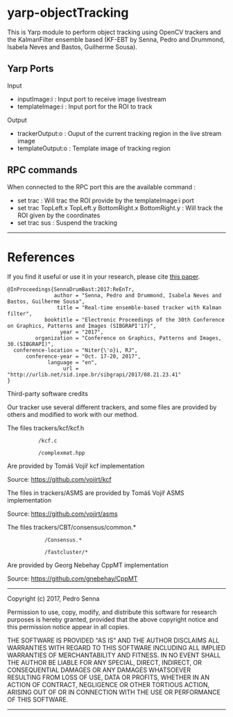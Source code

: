 # yarp-objectTracking
This is Yarp module to perform object tracking using OpenCV trackers and the KalmanFilter ensemble based (KF-EBT by Senna, Pedro and Drummond, Isabela Neves and Bastos, Guilherme Sousa).

## Yarp Ports
Input
 - inputImage:i : Input port to receive image livestream
 - templateImage:i : Input port for the ROI to track
 
Output
 - trackerOutput:o : Ouput of the current tracking region in the live stream image
 - templateOutput:o : Template image of tracking region
 
 
 ## RPC commands
 When connected to the RPC port this are the available command : 
 - set trac : Will trac the ROI provide by the templateImage:i port
 - set trac TopLeft.x TopLeft.y BottomRight.x BottomRight.y : Will track the ROI given by the coordinates
 - set trac sus : Suspend the tracking
_________________
# References

If you find it useful or use it in your research, please cite [ this paper](https://psenna.github.io/Papers/PID4960379.pdf).

~~~{yaml}
@InProceedings{SennaDrumBast:2017:ReEnTr,
               author = "Senna, Pedro and Drummond, Isabela Neves and Bastos, Guilherme Sousa",
                title = "Real-time ensemble-based tracker with Kalman filter",
            booktitle = "Electronic Proceedings of the 30th Conference on Graphics, Patterns and Images (SIBGRAPI'17)",
                 year = "2017",
         organization = "Conference on Graphics, Patterns and Images, 30.(SIBGRAPI)",
  conference-location = "Niter{\'o}i, RJ",
      conference-year = "Oct. 17-20, 2017",
             language = "en",
                  url = "http://urlib.net/sid.inpe.br/sibgrapi/2017/08.21.23.41"
}
~~~

Third-party software credits

Our tracker use several different trackers, and some files are provided by others and modified to work with our method.


The files trackers/kcf/kcf.h

		      /kcf.c

		      /complexmat.hpp

Are provided by Tomáš Vojíř kcf implementation

Source: https://github.com/vojirt/kcf


The files in trackers/ASMS are provided by Tomáš Vojíř ASMS implementation

Source: https://github.com/vojirt/asms


The files trackers/CBT/consensus/common.*

				/Consensus.*

				/fastcluster/*

Are provided by Georg Nebehay CppMT implementation

Source: https://github.com/gnebehay/CppMT


_________________
Copyright (c) 2017, Pedro Senna

Permission to use, copy, modify, and distribute this software for research purposes is hereby granted, provided that the above copyright notice and this permission notice appear in all copies.

THE SOFTWARE IS PROVIDED "AS IS" AND THE AUTHOR DISCLAIMS ALL WARRANTIES WITH REGARD TO THIS SOFTWARE INCLUDING ALL IMPLIED WARRANTIES OF MERCHANTABILITY AND FITNESS. IN NO EVENT SHALL THE AUTHOR BE LIABLE FOR ANY SPECIAL, DIRECT, INDIRECT, OR CONSEQUENTIAL DAMAGES OR ANY DAMAGES WHATSOEVER RESULTING FROM LOSS OF USE, DATA OR PROFITS, WHETHER IN AN ACTION OF CONTRACT, NEGLIGENCE OR OTHER TORTIOUS ACTION, ARISING OUT OF OR IN CONNECTION WITH THE USE OR PERFORMANCE OF THIS SOFTWARE.

__________________
